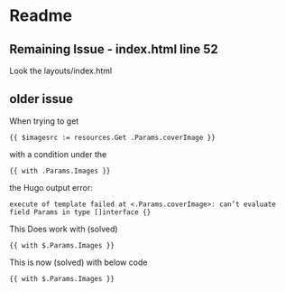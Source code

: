 # Readme

## Remaining Issue - index.html line 52

Look the layouts/index.html

## older issue

When trying to get 
```
{{ $imagesrc := resources.Get .Params.coverImage }}
```
with a condition under the
```
{{ with .Params.Images }}
```
the Hugo output error:
```
execute of template failed at <.Params.coverImage>: can’t evaluate field Params in type []interface {}
```

This Does work with (solved)
```
{{ with $.Params.Images }}
```
This is now (solved) with below code
```
{{ with $.Params.Images }}
```
